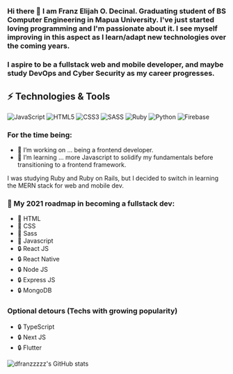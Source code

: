 
### Hi there 👋 I am Franz Elijah O. Decinal. Graduating student of BS Computer Engineering in Mapua University. I've just started loving programming and I'm passionate about it. I see myself improving in this aspect as I learn/adapt new technologies over the coming years.
### I aspire to be a fullstack web and mobile developer, and maybe study DevOps and Cyber Security as my career progresses.

## ⚡ Technologies & Tools
![JavaScript](https://img.shields.io/badge/-JavaScript-000?style=flat&logoColor=white&logo=javascript&color=yellow)
![HTML5](https://img.shields.io/badge/-HTML5-000?style=flat&logo=html5&logoColor=white&color=red)
![CSS3](https://img.shields.io/badge/-CSS3-000?style=flat&logo=css3&logoColor=white&color=blue)
![SASS](https://img.shields.io/badge/-Sass-000?style=flat&logo=sass&logoColor=white&color=ff69b4)
![Ruby](https://img.shields.io/badge/-Ruby-000?style=flat&logo=ruby&logoColor=white&color=critical)
![Python](https://img.shields.io/badge/-Python-000?style=flat&logo=python&logoColor=white&color=218291)
![Firebase](https://img.shields.io/badge/-Firebase-000?style=flat&logo=firebase&logoColor=yellow&color=blue)

### For the time being:
- 🔭 I’m working on ... being a frontend developer.
- 🌱 I’m learning ... more Javascript to solidify my fundamentals before transitioning to a frontend framework.

I was studying Ruby and Ruby on Rails, but I decided to switch in learning the MERN stack for web and mobile dev.

### 🧭 My 2021 roadmap in becoming a fullstack dev:
- 📌 HTML
- 📌 CSS
- 📌 Sass
- 📌 Javascript
- 🔒 React JS
- 🔒 React Native
- 🔒 Node JS
- 🔒 Express JS
- 🔒 MongoDB

### Optional detours (Techs with growing popularity)
- 🔒 TypeScript
- 🔒 Next JS
- 🔒 Flutter






![dfranzzzzz's GitHub stats](https://github-readme-stats.vercel.app/api?username=dfranzzzzz&show_icons=true&theme=algolia)

